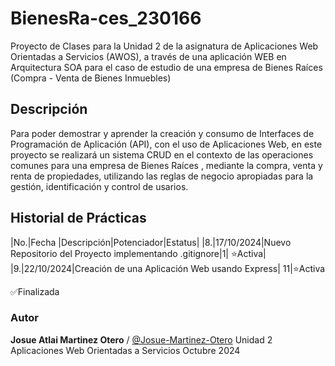 # BienesRa-ces_230166
Proyecto de Clases para la Unidad 2 de la asignatura de Aplicaciones Web Orientadas a Servicios (AWOS), a través de una aplicación WEB en Arquitectura SOA para el caso de estudio de una empresa de Bienes Raíces (Compra - Venta de Bienes Inmuebles)

## Descripción

Para poder demostrar y aprender la creación y consumo de Interfaces de Programación de Aplicación (API), con el uso de Aplicaciones Web, en este proyecto se realizará un sistema CRUD en el contexto de las operaciones comunes para una empresa de Bienes Raíces , mediante la compra, venta y renta de propiedades, utilizando las reglas de negocio apropiadas para la gestión, identificación y control de usarios.

## Historial de Prácticas

|No.|Fecha |Descripción|Potenciador|Estatus|
|8.|17/10/2024|Nuevo Repositorio del Proyecto implementando .gitignore|1| ⭐Activa|
|9.|22/10/2024|Creación de una Aplicación Web usando Express| 11|⭐Activa

✅Finalizada


### Autor
 **Josue Atlai Martinez Otero** / [@Josue-Martinez-Otero](https://github.com/Josue-Martinez-Otero)
Unidad 2
Aplicaciones Web Orientadas a Servicios 
Octubre 2024
